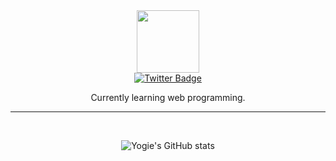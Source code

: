 <div id="header" align="center">
  <img src="https://media.giphy.com/media/M9gbBd9nbDrOTu1Mqx/giphy.gif" width="100"/>
  <div id="badges">
  <a href="https://twitter.com/yogialfin23">
    <img src="https://img.shields.io/badge/Twitter-blue?style=for-the-badge&logo=twitter&logoColor=white" alt="Twitter Badge"/>
  </a>
</div>
</div>

<p align = "center">
    Currently learning web programming.
</p>

---

</br>

<div align = "center">

<p>

![Yogie's GitHub stats](https://github-readme-stats-git-masterrstaa-rickstaa.vercel.app/api?username=yogiealfin&show_icons=true&theme=tokyonight)

</p>

</div>
